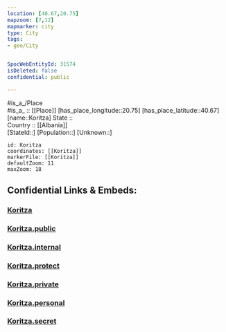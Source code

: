 ```yaml
---
location: [40.67,20.75] 
mapzoom: [7,12] 
mapmarker: city 
type: City
tags:
- geo/City


SpocWebEntityId: 31574
isDeleted: false
confidential: public

---
```

#is_a_/Place  
#is_a_ :: [[Place]] 
[has_place_longitude::20.75] 
[has_place_latitude::40.67] 
[name::Koritza] 
State ::  
Country :: [[Albania]]  
[StateId::] 
[Population::] 
[Unknown::] 


```leaflet
id: Koritza
coordinates: [[Koritza]] 
markerFile: [[Koritza]] 
defaultZoom: 11 
maxZoom: 18
```


## Confidential Links & Embeds: 

### [Koritza](/_Standards/Earth/Continent/Europe/Europe~South/Albania/Counties~Albania/Korçë/City/Koritza.md) 

### [Koritza.public](/_public/Earth/Continent/Europe/Europe~South/Albania/Counties~Albania/Korçë/City/Koritza.public.md) 

### [Koritza.internal](/_internal/Earth/Continent/Europe/Europe~South/Albania/Counties~Albania/Korçë/City/Koritza.internal.md) 

### [Koritza.protect](/_protect/Earth/Continent/Europe/Europe~South/Albania/Counties~Albania/Korçë/City/Koritza.protect.md) 

### [Koritza.private](/_private/Earth/Continent/Europe/Europe~South/Albania/Counties~Albania/Korçë/City/Koritza.private.md) 

### [Koritza.personal](/_personal/Earth/Continent/Europe/Europe~South/Albania/Counties~Albania/Korçë/City/Koritza.personal.md) 

### [Koritza.secret](/_secret/Earth/Continent/Europe/Europe~South/Albania/Counties~Albania/Korçë/City/Koritza.secret.md)

